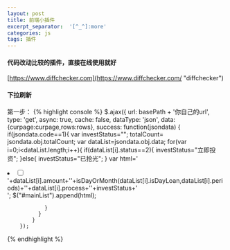 ```yaml
---
layout: post
title: 前端小插件
excerpt_separator:  '[^_^]:more'
categories: js
tags: 插件
---
```


#### 代码改动比较的插件，直接在线使用就好

[https://www.diffchecker.com](https://www.diffchecker.com/ "diffchecker")
<br>
#### 下拉刷新

第一步：
{% highlight console %}
$.ajax({
            url: basePath + '你自己的url',
            type: 'get',
            async: true,
            cache: false,
            dataType: 'json',
            data:{curpage:curpage,rows:rows},
            success: function(jsondata) {
                if(jsondata.code==1){
                var investStatus="";
                totalCount= jsondata.obj.totalCount;
                var dataList=jsondata.obj.data;
                for(var i=0;i<dataList.length;i++){
                    if(dataList[i].status==2){
                        investStatus="立即投资";
                    }else{
                        investStatus="已抢光";
                    }
                    var html='<li data-id="'+dataList[i].id+'" data-status="'+dataList[i].status+'"><span><input name="'+dataList[i].id+'" type="checkbox" data-status="'+dataList[i].status+'"/></span><span>'+dataList[i].amount+'</span><span>'+isDayOrMonth(dataList[i].isDayLoan,dataList[i].periods)+'</span><span>'+dataList[i].process+'</span><span>'+investStatus+'</span></li>';
                    $("#mainList").append(html);

                }
              }
            }
        });
{% endhighlight %}
[^_^]:more
第二步：
{% highlight ruby %}
//下拉刷新
    $(window).scroll(function(){
        console.log("下拉刷新");
        var scrollTop = $(this).scrollTop();
        var scrollHeight = $(document).height();
        var windowHeight = $(this).height();
        if (scrollTop + windowHeight == scrollHeight) {
            if (curpage * rows < totalCount) {
                getData(++curpage);
            };
        }
    });
{% endhighlight %}
